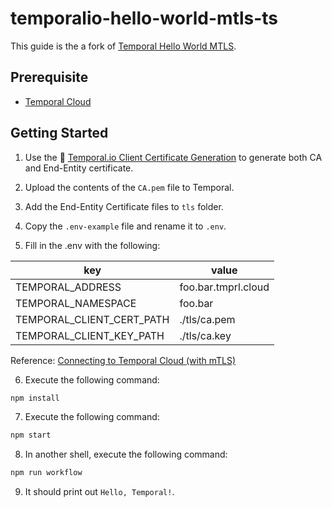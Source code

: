 # temporalio-hello-world-mtls-ts

This guide is the a fork of [Temporal Hello World MTLS](https://github.com/temporalio/samples-typescript/tree/main/hello-world-mtls).

## Prerequisite

- [Temporal Cloud](https://pages.temporal.io/cloud-early-access)

## Getting Started

1. Use the 🐳 [Temporal.io Client Certificate Generation](https://hub.docker.com/r/temporalio/client-certificate-generation) to generate both CA and End-Entity certificate.

2. Upload the contents of the `CA.pem` file to Temporal.

3. Add the End-Entity Certificate files to `tls` folder.

4. Copy the `.env-example` file and rename it to `.env`.

5. Fill in the .env with the following:

| key                       | value               |
|---------------------------|---------------------|
| TEMPORAL_ADDRESS          | foo.bar.tmprl.cloud |
| TEMPORAL_NAMESPACE        | foo.bar             |
| TEMPORAL_CLIENT_CERT_PATH | ./tls/ca.pem        |
| TEMPORAL_CLIENT_KEY_PATH  | ./tls/ca.key        |

Reference: [Connecting to Temporal Cloud (with mTLS)](https://docs.temporal.io/typescript/security?lang=ts#connecting-to-temporal-cloud-with-mtls)

6. Execute the following command:

```sh
npm install
```

7. Execute the following command:

```sh
npm start
```

8. In another shell, execute the following command:

```sh
npm run workflow
```

9. It should print out `Hello, Temporal!`.